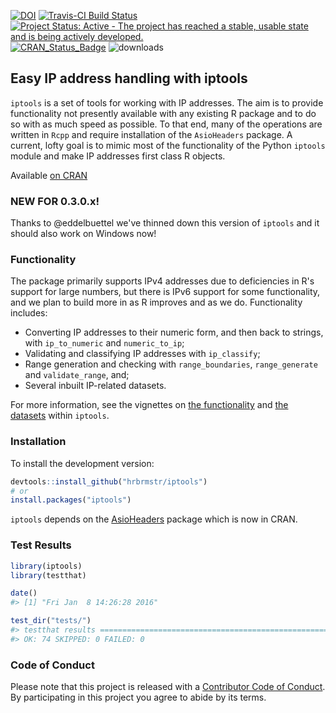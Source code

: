 
<!-- README.md is generated from README.Rmd. Please edit that file -->


[![DOI](https://zenodo.org/badge/doi/10.5281/zenodo.44526.svg)](https://zenodo.org/record/44526)
[![Travis-CI Build Status](https://travis-ci.org/hrbrmstr/iptools.svg?branch=master)](https://travis-ci.org/hrbrmstr/iptools)
[![Project Status: Active - The project has reached a stable, usable state and is being actively developed.](http://www.repostatus.org/badges/0.1.0/active.svg)](http://www.repostatus.org/#active) 
[![CRAN_Status_Badge](http://www.r-pkg.org/badges/version/iptools)](http://cran.r-project.org/web/packages/iptools) 
![downloads](http://cranlogs.r-pkg.org/badges/grand-total/iptools)

## Easy IP address handling with iptools

`iptools` is a set of tools for working with IP addresses. The aim is to provide functionality not presently available with any existing R package and to do so with as much speed as possible. To that end, many of the operations are written in `Rcpp` and require installation of the `AsioHeaders` package. A current, lofty goal is to mimic most of the functionality of the Python `iptools` module and make IP addresses first class R objects.

Available [on CRAN](http://cran.r-project.org/web/packages/iptools/)

### NEW FOR 0.3.0.x!

Thanks to @eddelbuettel we've thinned down this version of `iptools` and it should also work on Windows now!

### Functionality

The package primarily supports IPv4 addresses due to deficiencies in R's support for large numbers, but there is IPv6 support for some functionality, and we plan to build more in as R improves and as we do. Functionality includes:

-   Converting IP addresses to their numeric form, and then back to strings, with `ip_to_numeric` and `numeric_to_ip`;
-   Validating and classifying IP addresses with `ip_classify`;
-   Range generation and checking with `range_boundaries`, `range_generate` and `validate_range`, and;
-   Several inbuilt IP-related datasets.

For more information, see the vignettes on [the functionality](https://github.com/hrbrmstr/iptools/blob/master/vignettes/introduction_to_iptools.Rmd) and [the datasets](https://github.com/hrbrmstr/iptools/blob/master/vignettes/iptools_datasets.Rmd) within `iptools`.


### Installation

To install the development version:


```r
devtools::install_github("hrbrmstr/iptools")
# or
install.packages("iptools")
```

`iptools` depends on the [AsioHeaders](https://github.com/eddelbuettel/asioheaders) package which is now in CRAN.

### Test Results


```r
library(iptools)
library(testthat)

date()
#> [1] "Fri Jan  8 14:26:28 2016"

test_dir("tests/")
#> testthat results ===========================================================
#> OK: 74 SKIPPED: 0 FAILED: 0
```

### Code of Conduct

Please note that this project is released with a [Contributor Code of Conduct](CONDUCT.md). By participating in this project you agree to abide by its terms.
